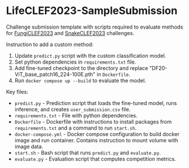 # LifeCLEF2023-SampleSubmission

Challenge submission template with scripts required to evaluate methods for [FungiCLEF2023](https://huggingface.co/spaces/competitions/FungiCLEF2023) and [SnakeCLEF2023](https://huggingface.co/spaces/competitions/SnakeCLEF2023) challenges.

Instruction to add a custom method:
1. Update `predict.py` script with the custom classification model.
2. Set python dependencies in `requirements.txt` file.
3. Add fine-tuned checkpoint to the directory and replace "DF20-ViT_base_patch16_224-100E.pth" in `Dockerfile`.
4. Run `docker compose up --build` to evaluate the model.

Key files:
* `predict.py` - Prediction script that loads the fine-tuned model, runs inference, and creates `user_submission.csv` file.
* `requirements.txt` - File with python dependencies.
* `Dockerfile` - Dockerfile with instructions to install packages from `requirements.txt` and a command to run `start.sh`. 
* `docker-compose.yml` - Docker compose configuration to build docker image and run container. Contains instruction to mount volume with image data. 
* `start.sh` - Bash script that runs `predict.py` and `evaluate.py`.
* `evaluate.py` - Evaluation script that computes competition metrics.
